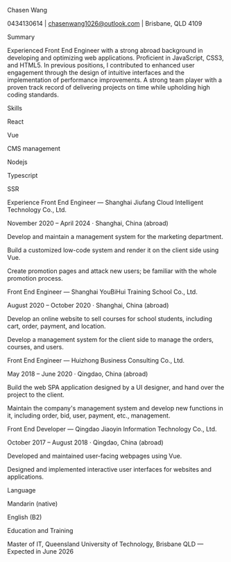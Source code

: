 Chasen Wang

0434130614 | chasenwang1026@outlook.com
| Brisbane, QLD 4109

Summary

Experienced Front End Engineer with a strong abroad background in developing and optimizing web applications. Proficient in JavaScript, CSS3, and HTML5. In previous positions, I contributed to enhanced user engagement through the design of intuitive interfaces and the implementation of performance improvements. A strong team player with a proven track record of delivering projects on time while upholding high coding standards.

Skills

React

Vue

CMS management

Nodejs

Typescript

SSR

Experience
Front End Engineer — Shanghai Jiufang Cloud Intelligent Technology Co., Ltd.

November 2020 – April 2024 · Shanghai, China (abroad)

Develop and maintain a management system for the marketing department.

Build a customized low-code system and render it on the client side using Vue.

Create promotion pages and attack new users; be familiar with the whole promotion process.

Front End Engineer — Shanghai YouBiHui Training School Co., Ltd.

August 2020 – October 2020 · Shanghai, China (abroad)

Develop an online website to sell courses for school students, including cart, order, payment, and location.

Develop a management system for the client side to manage the orders, courses, and users.

Front End Engineer — Huizhong Business Consulting Co., Ltd.

May 2018 – June 2020 · Qingdao, China (abroad)

Build the web SPA application designed by a UI designer, and hand over the project to the client.

Maintain the company's management system and develop new functions in it, including order, bid, user, payment, etc., management.

Front End Developer — Qingdao Jiaoyin Information Technology Co., Ltd.

October 2017 – August 2018 · Qingdao, China (abroad)

Developed and maintained user-facing webpages using Vue.

Designed and implemented interactive user interfaces for websites and applications.

Language

Mandarin (native)

English (B2)

Education and Training

Master of IT, Queensland University of Technology, Brisbane QLD — Expected in June 2026
